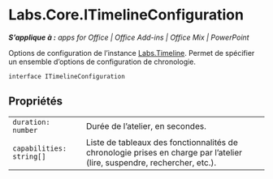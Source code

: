 
# Labs.Core.ITimelineConfiguration

 _**S’applique à :** apps for Office | Office Add-ins | Office Mix | PowerPoint_

Options de configuration de l’instance [Labs.Timeline](../../reference/office-mix/labs.timeline.md). Permet de spécifier un ensemble d’options de configuration de chronologie.

```
interface ITimelineConfiguration
```


## Propriétés


|||
|:-----|:-----|
| `duration: number`|Durée de l’atelier, en secondes.|
| `capabilities: string[]`|Liste de tableaux des fonctionnalités de chronologie prises en charge par l’atelier (lire, suspendre, rechercher, etc.).|
